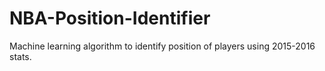 # NBA-Position-Identifier
Machine learning algorithm to identify position of players using 2015-2016 stats. 
